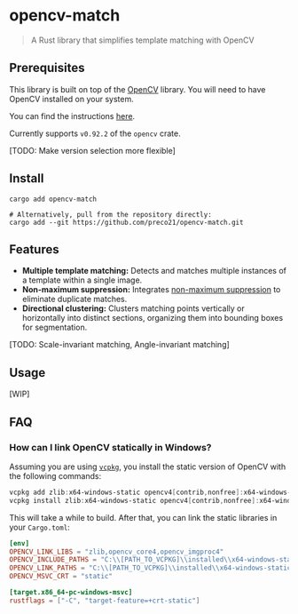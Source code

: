 # opencv-match

> A Rust library that simplifies template matching with OpenCV

## Prerequisites

This library is built on top of the [OpenCV](https://opencv.org/) library. You will need to have OpenCV installed on your system.

You can find the instructions [here](https://github.com/twistedfall/opencv-rust/blob/master/INSTALL.md).

Currently supports `v0.92.2` of the `opencv` crate.

[TODO: Make version selection more flexible]

## Install

```shell
cargo add opencv-match

# Alternatively, pull from the repository directly:
cargo add --git https://github.com/preco21/opencv-match.git
```

## Features

- **Multiple template matching:** Detects and matches multiple instances of a template within a single image.
- **Non-maximum suppression:** Integrates [non-maximum suppression](https://builtin.com/machine-learning/non-maximum-suppression) to eliminate duplicate matches.
- **Directional clustering:** Clusters matching points vertically or horizontally into distinct sections, organizing them into bounding boxes for segmentation.

[TODO: Scale-invariant matching, Angle-invariant matching]

## Usage

[WIP]

## FAQ

### How can I link OpenCV statically in Windows?

Assuming you are using [`vcpkg`](https://vcpkg.io/), you install the static version of OpenCV with the following commands:

```powershell
vcpkg add zlib:x64-windows-static opencv4[contrib,nonfree]:x64-windows-static
vcpkg install zlib:x64-windows-static opencv4[contrib,nonfree]:x64-windows-static
```

This will take a while to build. After that, you can link the static libraries in your `Cargo.toml`:

```toml
[env]
OPENCV_LINK_LIBS = "zlib,opencv_core4,opencv_imgproc4"
OPENCV_INCLUDE_PATHS = "C:\\[PATH_TO_VCPKG]\\installed\\x64-windows-static\\include"
OPENCV_LINK_PATHS = "C:\\[PATH_TO_VCPKG]\\installed\\x64-windows-static\\lib"
OPENCV_MSVC_CRT = "static"

[target.x86_64-pc-windows-msvc]
rustflags = ["-C", "target-feature=+crt-static"]
```
